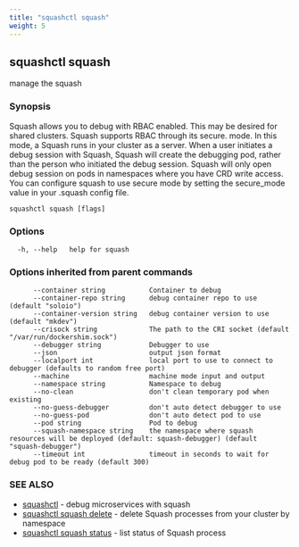 ```yaml
---
title: "squashctl squash"
weight: 5
---
```

## squashctl squash

manage the squash

### Synopsis

Squash allows you to debug with RBAC enabled.
This may be desired for shared clusters. Squash supports RBAC through its secure.
mode. In this mode, a Squash runs in your cluster as a server. When a
user initiates a debug session with Squash, Squash will create the debugging
pod, rather than the person who initiated the debug session. Squash will
only open debug session on pods in namespaces where you have CRD write access.
You can configure squash to use secure mode by setting the secure_mode value
in your .squash config file.


```
squashctl squash [flags]
```

### Options

```
  -h, --help   help for squash
```

### Options inherited from parent commands

```
      --container string           Container to debug
      --container-repo string      debug container repo to use (default "soloio")
      --container-version string   debug container version to use (default "mkdev")
      --crisock string             The path to the CRI socket (default "/var/run/dockershim.sock")
      --debugger string            Debugger to use
      --json                       output json format
      --localport int              local port to use to connect to debugger (defaults to random free port)
      --machine                    machine mode input and output
      --namespace string           Namespace to debug
      --no-clean                   don't clean temporary pod when existing
      --no-guess-debugger          don't auto detect debugger to use
      --no-guess-pod               don't auto detect pod to use
      --pod string                 Pod to debug
      --squash-namespace string    the namespace where squash resources will be deployed (default: squash-debugger) (default "squash-debugger")
      --timeout int                timeout in seconds to wait for debug pod to be ready (default 300)
```

### SEE ALSO

* [squashctl](../squashctl)	 - debug microservices with squash
* [squashctl squash delete](../squashctl_squash_delete)	 - delete Squash processes from your cluster by namespace
* [squashctl squash status](../squashctl_squash_status)	 - list status of Squash process

